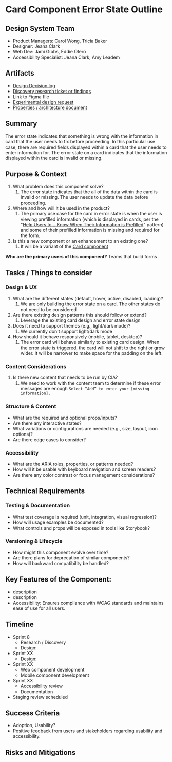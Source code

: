 
# Card Component Error State Outline

## Design System Team
- Product Managers: Carol Wong, Tricia Baker
- Designer: Jeana Clark
- Web Dev: Jami Gibbs, Eddie Otero
- Accessibility Specialist: Jeana Clark, Amy Leadem
  
## Artifacts
- [Design Decision log](https://github.com/department-of-veterans-affairs/va.gov-team/blob/master/products/design-system-forms-library/products/components/card-error-state/design-decision-log.md)
- [Discovery research ticket or findings](https://github.com/department-of-veterans-affairs/vets-design-system-documentation/issues/4516)
- Link to Figma flle
- [Experimental design request](https://github.com/department-of-veterans-affairs/vets-design-system-documentation/issues/4276)
- [Properties / architecture document](https://github.com/department-of-veterans-affairs/va.gov-team/blob/master/products/design-system-forms-library/products/components/card-error-state/properties-architecture.md)

## Summary
The error state indicates that something is wrong with the information in card that the user needs to fix before proceeding. In this particular use case, there are required fields displayed within a card that the user needs to enter information for. The error state on a card indicates that the information displayed within the card is invalid or missing.
  
## Purpose & Context
1. What problem does this component solve?
   1. The error state indicates that the all of the data within the card is invalid or missing. The user needs to update the data before proceeding. 
1. Where and how will it be used in the product?
   1. The primary use case for the card in error state is when the user is viewing prefilled information (which is displayed in cards, per the "[Help Users to... Know When Their Information is Prefilled](https://design.va.gov/patterns/help-users-to/know-when-their-information-is-prefilled)" pattern) and some of their prefilled information is missing and required for the form.
1. Is this a new component or an enhancement to an existing one?
   1. It will be a variant of the [Card component](https://design.va.gov/components/card)

**Who are the primary users of this component?**
Teams that build forms


## Tasks / Things to consider

### Design & UX
1. What are the different states (default, hover, active, disabled, loading)?
   1. We are only building the error state on a card. The other states do not need to be considered
1. Are there existing design patterns this should follow or extend?
   1. Leverage the existing card design and error state design
1. Does it need to support themes (e.g., light/dark mode)?
   1. We currently don't support light/dark mode
1. How should it behave responsively (mobile, tablet, desktop)?
   1. The error card will behave similarly to existing card design. When the error state is triggered, the card will not shift to the right or grow wider. It will be narrower to make space for the padding on the left.

### Content Considerations
1. Is there new content that needs to be run by CIA?
   1. We need to work with the content team to determine if these error messages are enough `Select “Add” to enter your [missing information].`

### Structure & Content
- What are the required and optional props/inputs?
- Are there any interactive states?
- What variations or configurations are needed (e.g., size, layout, icon options)?
- Are there edge cases to consider?

### Accessibility
- What are the ARIA roles, properties, or patterns needed?
- How will it be usable with keyboard navigation and screen readers?
- Are there any color contrast or focus management considerations?

## Technical Requirements
### Testing & Documentation
- What test coverage is required (unit, integration, visual regression)?
- How will usage examples be documented?
- What controls and props will be exposed in tools like Storybook?

### Versioning & Lifecycle
- How might this component evolve over time?
- Are there plans for deprecation of similar components?
- How will backward compatibility be handled?

## Key Features of the Component:
- description 
- description
- Accessibility: Ensures compliance with WCAG standards and maintains ease of use for all users.


## Timeline 

- Sprint 8
	- Research / Discovery
	- Design: 
- Sprint XX
	- Design:  
- Sprint XX 
	- Web component development
	- Mobile component development
- Sprint XX
	- Accessibility review
	- Documentation 
- Staging review scheduled 


## Success Criteria
- Adoption, Usability?
- Positive feedback from users and stakeholders regarding usability and accessibility.

## Risks and Mitigations



